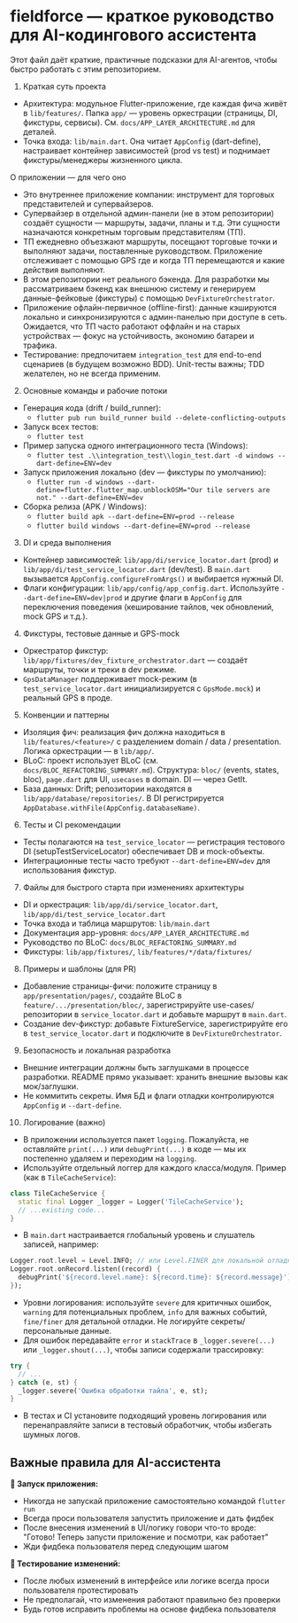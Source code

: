 <!-- Составлено на основе README.md, docs/ и ключевых файлов в lib/ -->
# fieldforce — краткое руководство для AI-кодингового ассистента

Этот файл даёт краткие, практичные подсказки для AI-агентов, чтобы быстро работать с этим репозиторием.

1) Краткая суть проекта
- Архитектура: модульное Flutter-приложение, где каждая фича живёт в `lib/features/`. Папка `app/` — уровень оркестрации (страницы, DI, фикстуры, сервисы). См. `docs/APP_LAYER_ARCHITECTURE.md` для деталей.
- Точка входа: `lib/main.dart`. Она читает `AppConfig` (dart-define), настраивает контейнер зависимостей (prod vs test) и поднимает фикстуры/менеджеры жизненного цикла.

О приложении — для чего оно
- Это внутреннее приложение компании: инструмент для торговых представителей и супервайзеров.
- Супервайзер в отдельной админ-панели (не в этом репозитории) создаёт сущности — маршруты, задачи, планы и т.д. Эти сущности назначаются конкретным торговым представителям (ТП).
- ТП ежедневно объезжают маршруты, посещают торговые точки и выполняют задачи, поставленные руководством. Приложение отслеживает с помощью GPS где и когда ТП перемещаются и какие действия выполняют.
- В этом репозитории нет реального бэкенда. Для разработки мы рассматриваем бэкенд как внешнюю систему и генерируем данные-фейковые (фикстуры) с помощью `DevFixtureOrchestrator`.
- Приложение офлайн-первичное (offline-first): данные кэшируются локально и синхронизируются с админ-панелью при доступе в сеть. Ожидается, что ТП часто работают оффлайн и на старых устройствах — фокус на устойчивость, экономию батареи и трафика.
- Тестирование: предпочитаем `integration_test` для end-to-end сценариев (в будущем возможно BDD). Unit-тесты важны; TDD желателен, но не всегда применим.

2) Основные команды и рабочие потоки
- Генерация кода (drift / build_runner):
  - `flutter pub run build_runner build --delete-conflicting-outputs`
- Запуск всех тестов:
  - `flutter test`
- Пример запуска одного интеграционного теста (Windows):
  - `flutter test .\\integration_test\\login_test.dart -d windows --dart-define=ENV=dev`
- Запуск приложения локально (dev — фикстуры по умолчанию):
  - `flutter run -d windows --dart-define=flutter.flutter_map.unblockOSM="Our tile servers are not." --dart-define=ENV=dev`
- Сборка релиза (APK / Windows):
  - `flutter build apk --dart-define=ENV=prod --release`
  - `flutter build windows --dart-define=ENV=prod --release`

3) DI и среда выполнения
- Контейнер зависимостей: `lib/app/di/service_locator.dart` (prod) и `lib/app/di/test_service_locator.dart` (dev/test). В `main.dart` вызывается `AppConfig.configureFromArgs()` и выбирается нужный DI.
- Флаги конфигурации: `lib/app/config/app_config.dart`. Используйте `--dart-define=ENV=dev|prod` и другие флаги в `AppConfig` для переключения поведения (кеширование тайлов, чек обновлений, mock GPS и т.д.).

4) Фикстуры, тестовые данные и GPS-mock
- Оркестратор фикстур: `lib/app/fixtures/dev_fixture_orchestrator.dart` — создаёт маршруты, точки и треки в dev режиме.
- `GpsDataManager` поддерживает mock-режим (в `test_service_locator.dart` инициализируется с `GpsMode.mock`) и реальный GPS в проде.

5) Конвенции и паттерны
- Изоляция фич: реализация фич должна находиться в `lib/features/<feature>/` с разделением domain / data / presentation. Логика оркестрации — в `lib/app/`.
- BLoC: проект использует BLoC (см. `docs/BLOC_REFACTORING_SUMMARY.md`). Структура: `bloc/` (events, states, bloc), `page.dart` для UI, `usecases` в domain. DI — через GetIt.
- База данных: Drift; репозитории находятся в `lib/app/database/repositories/`. В DI регистрируется `AppDatabase.withFile(AppConfig.databaseName)`.

6) Тесты и CI рекомендации
- Тесты полагаются на `test_service_locator` — регистрация тестового DI (setupTestServiceLocator) обеспечивает DB и mock-объекты.
- Интеграционные тесты часто требуют `--dart-define=ENV=dev` для использования фикстур.

7) Файлы для быстрого старта при изменениях архитектуры
- DI и оркестрация: `lib/app/di/service_locator.dart`, `lib/app/di/test_service_locator.dart`
- Точка входа и таблица маршрутов: `lib/main.dart`
- Документация app-уровня: `docs/APP_LAYER_ARCHITECTURE.md`
- Руководство по BLoC: `docs/BLOC_REFACTORING_SUMMARY.md`
- Фикстуры: `lib/app/fixtures/`, `lib/features/*/data/fixtures/`

8) Примеры и шаблоны (для PR)
- Добавление страницы-фичи: положите страницу в `app/presentation/pages/`, создайте BLoC в `feature/.../presentation/bloc/`, зарегистрируйте use-cases/репозитории в `service_locator.dart` и добавьте маршрут в `main.dart`.
- Создание dev-фикстур: добавьте FixtureService, зарегистрируйте его в `test_service_locator.dart` и подключите в `DevFixtureOrchestrator`.

9) Безопасность и локальная разработка
- Внешние интеграции должны быть заглушками в процессе разработки. README прямо указывает: хранить внешние вызовы как мок/заглушки.
- Не коммитить секреты. Имя БД и флаги отладки контролируются `AppConfig` и `--dart-define`.

10) Логирование (важно)
- В приложении используется пакет `logging`. Пожалуйста, не оставляйте `print(...)` или `debugPrint(...)` в коде — мы их постепенно удаляем и переходим на `logging`.
- Используйте отдельный логгер для каждого класса/модуля. Пример (как в `TileCacheService`):

```dart
class TileCacheService {
  static final Logger _logger = Logger('TileCacheService');
  // ...existing code...
}
```

- В `main.dart` настраивается глобальный уровень и слушатель записей, например:

```dart
Logger.root.level = Level.INFO; // или Level.FINER для локальной отладки
Logger.root.onRecord.listen((record) {
  debugPrint('${record.level.name}: ${record.time}: ${record.message}');
});
```

- Уровни логирования: используйте `severe` для критичных ошибок, `warning` для потенциальных проблем, `info` для важных событий, `fine/finer` для детальной отладки. Не логируйте секреты/персональные данные.
- Для ошибок передавайте `error` и `stackTrace` в `_logger.severe(...)` или `_logger.shout(...)`, чтобы записи содержали трассировку:

```dart
try {
  // ...
} catch (e, st) {
  _logger.severe('Ошибка обработки тайла', e, st);
}
```

- В тестах и CI установите подходящий уровень логирования или перенаправляйте записи в тестовый обработчик, чтобы избегать шумных логов.

## Важные правила для AI-ассистента

**🚫 Запуск приложения:**
- Никогда не запускай приложение самостоятельно командой `flutter run`
- Всегда проси пользователя запустить приложение и дать фидбек
- После внесения изменений в UI/логику говори что-то вроде: "Готово! Теперь запусти приложение и посмотри, как работает"
- Жди фидбека пользователя перед следующим шагом

**📱 Тестирование изменений:**
- После любых изменений в интерфейсе или логике всегда проси пользователя протестировать
- Не предполагай, что изменения работают правильно без проверки
- Будь готов исправить проблемы на основе фидбека пользователя
